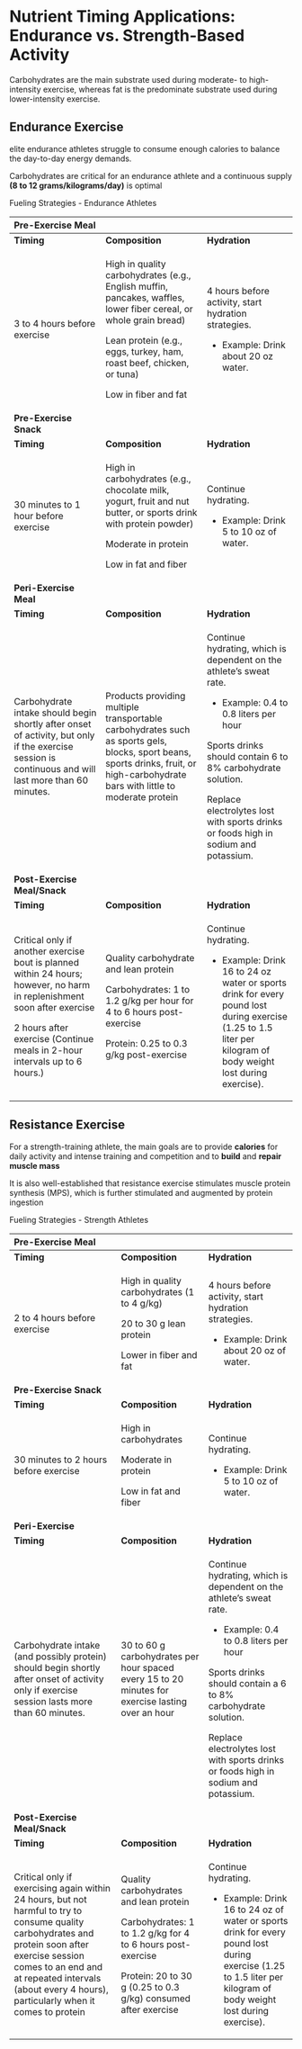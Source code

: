 # Nutrient Timing Applications: Endurance vs. Strength-Based Activity

Carbohydrates are the main substrate used during moderate- to high-intensity exercise, whereas fat is the predominate substrate used during lower-intensity exercise.



## Endurance Exercise

elite endurance athletes struggle to consume enough calories to balance the day-to-day energy demands.

Carbohydrates are critical for an endurance athlete and a continuous supply **\(8 to 12 grams/kilograms/day\)** is optimal



Fueling Strategies - Endurance Athletes

<table>
  <thead>
    <tr>
      <th style="text-align:left"><b>Pre-Exercise</b>  <b>Meal</b>
      </th>
      <th style="text-align:left"></th>
      <th style="text-align:left"></th>
    </tr>
  </thead>
  <tbody>
    <tr>
      <td style="text-align:left"><b>Timing</b>
      </td>
      <td style="text-align:left"><b>Composition</b>
      </td>
      <td style="text-align:left"><b>Hydration</b>
      </td>
    </tr>
    <tr>
      <td style="text-align:left">3 to 4 hours before exercise</td>
      <td style="text-align:left">
        <p>High in quality carbohydrates (e.g., English muffin, pancakes, waffles,
          lower fiber cereal, or whole grain bread)</p>
        <p>Lean protein (e.g., eggs, turkey, ham, roast beef, chicken, or tuna)</p>
        <p>Low in fiber and fat</p>
      </td>
      <td style="text-align:left">
        <p>4 hours before activity, start hydration strategies.</p>
        <ul>
          <li>Example: Drink about 20 oz water.</li>
        </ul>
      </td>
    </tr>
    <tr>
      <td style="text-align:left"><b>Pre-Exercise Snack</b>
      </td>
      <td style="text-align:left"></td>
      <td style="text-align:left"></td>
    </tr>
    <tr>
      <td style="text-align:left"><b>Timing</b>
      </td>
      <td style="text-align:left"><b>Composition</b>
      </td>
      <td style="text-align:left"><b>Hydration</b>
      </td>
    </tr>
    <tr>
      <td style="text-align:left">30 minutes to 1 hour before exercise</td>
      <td style="text-align:left">
        <p>High in carbohydrates (e.g., chocolate milk, yogurt, fruit and nut butter,
          or sports drink with protein powder)</p>
        <p>Moderate in protein</p>
        <p>Low in fat and fiber</p>
      </td>
      <td style="text-align:left">
        <p>&#x200B;&#x200B;&#x200B;&#x200B;&#x200B;&#x200B;&#x200B;Continue hydrating.</p>
        <ul>
          <li>Example: Drink 5 to 10 oz of water.</li>
        </ul>
      </td>
    </tr>
    <tr>
      <td style="text-align:left"><b>Peri-Exercise Meal</b>
      </td>
      <td style="text-align:left"></td>
      <td style="text-align:left"></td>
    </tr>
    <tr>
      <td style="text-align:left"><b>Timing</b>
      </td>
      <td style="text-align:left"><b>Composition</b>
      </td>
      <td style="text-align:left"><b>Hydration</b>
      </td>
    </tr>
    <tr>
      <td style="text-align:left">Carbohydrate intake should begin shortly after onset of activity, but
        only if the exercise session is continuous and will last more than 60 minutes.</td>
      <td
      style="text-align:left">Products providing multiple transportable carbohydrates such as sports
        gels, blocks, sport beans, sports drinks, fruit, or high-carbohydrate bars
        with little to moderate protein</td>
        <td style="text-align:left">
          <p>Continue hydrating, which is dependent on the athlete&#x2019;s sweat rate.</p>
          <ul>
            <li>Example: 0.4 to 0.8 liters per hour</li>
          </ul>
          <p>Sports drinks should contain 6 to 8% carbohydrate solution.</p>
          <p>Replace electrolytes lost with sports drinks or foods high in sodium and
            potassium.</p>
        </td>
    </tr>
    <tr>
      <td style="text-align:left"><b>Post-Exercise Meal/Snack</b>
      </td>
      <td style="text-align:left"></td>
      <td style="text-align:left"></td>
    </tr>
    <tr>
      <td style="text-align:left"><b>Timing</b>
      </td>
      <td style="text-align:left"><b>Composition</b>
      </td>
      <td style="text-align:left"><b>Hydration</b>
      </td>
    </tr>
    <tr>
      <td style="text-align:left">
        <p>Critical only if another exercise bout is planned within 24 hours; however,
          no harm in replenishment soon after exercise</p>
        <p>2 hours after exercise (Continue meals in 2-hour intervals up to 6 hours.)</p>
      </td>
      <td style="text-align:left">
        <p>Quality carbohydrate and lean protein</p>
        <p>Carbohydrates: 1 to 1.2 g/kg per hour for 4 to 6 hours post-exercise</p>
        <p>Protein: 0.25 to 0.3 g/kg post-exercise</p>
      </td>
      <td style="text-align:left">
        <p>Continue hydrating.</p>
        <ul>
          <li>Example: Drink 16 to 24 oz water or sports drink for every pound lost
            during exercise (1.25 to 1.5 liter per kilogram of body weight lost during
            exercise).</li>
        </ul>
      </td>
    </tr>
  </tbody>
</table>



## Resistance Exercise

For a strength-training athlete, the main goals are to provide **calories** for daily activity and intense training and competition and to **build** and **repair muscle mass**

It is also well-established that resistance exercise stimulates muscle protein synthesis \(MPS\), which is further stimulated and augmented by protein ingestion



Fueling Strategies - Strength Athletes

<table>
  <thead>
    <tr>
      <th style="text-align:left"><b>Pre-Exercise Meal</b>
      </th>
      <th style="text-align:left"></th>
      <th style="text-align:left"></th>
    </tr>
  </thead>
  <tbody>
    <tr>
      <td style="text-align:left"><b>Timing</b>
      </td>
      <td style="text-align:left"><b>Composition</b>
      </td>
      <td style="text-align:left"><b>Hydration</b>
      </td>
    </tr>
    <tr>
      <td style="text-align:left">2 to 4 hours before exercise</td>
      <td style="text-align:left">
        <p>High in quality carbohydrates (1 to 4 g/kg)</p>
        <p>20 to 30 g lean protein</p>
        <p>Lower in fiber and fat</p>
      </td>
      <td style="text-align:left">
        <p>4 hours before activity, start hydration strategies.</p>
        <ul>
          <li>Example: Drink about 20 oz of water.</li>
        </ul>
      </td>
    </tr>
    <tr>
      <td style="text-align:left"><b>Pre-Exercise Snack</b>
      </td>
      <td style="text-align:left"></td>
      <td style="text-align:left"></td>
    </tr>
    <tr>
      <td style="text-align:left"><b>Timing</b>
      </td>
      <td style="text-align:left"><b>Composition</b>
      </td>
      <td style="text-align:left"><b>Hydration</b>
      </td>
    </tr>
    <tr>
      <td style="text-align:left">30 minutes to 2 hours before exercise</td>
      <td style="text-align:left">
        <p>High in carbohydrates</p>
        <p>Moderate in protein</p>
        <p>Low in fat and fiber</p>
      </td>
      <td style="text-align:left">
        <p>Continue hydrating.</p>
        <ul>
          <li>Example: Drink 5 to 10 oz of water.</li>
        </ul>
      </td>
    </tr>
    <tr>
      <td style="text-align:left"><b>Peri-Exercise</b>
      </td>
      <td style="text-align:left"></td>
      <td style="text-align:left"></td>
    </tr>
    <tr>
      <td style="text-align:left"><b>Timing</b>
      </td>
      <td style="text-align:left"><b>Composition</b>
      </td>
      <td style="text-align:left"><b>Hydration</b>
      </td>
    </tr>
    <tr>
      <td style="text-align:left">Carbohydrate intake (and possibly protein) should begin shortly after
        onset of activity only if exercise session lasts more than 60 minutes.</td>
      <td
      style="text-align:left">30 to 60 g carbohydrates per hour spaced every 15 to 20 minutes for exercise
        lasting over an hour</td>
        <td style="text-align:left">
          <p>Continue hydrating, which is dependent on the athlete&#x2019;s sweat rate.</p>
          <ul>
            <li>Example: 0.4 to 0.8 liters per hour</li>
          </ul>
          <p>Sports drinks should contain a 6 to 8% carbohydrate solution.</p>
          <p>Replace electrolytes lost with sports drinks or foods high in sodium and
            potassium.</p>
        </td>
    </tr>
    <tr>
      <td style="text-align:left"><b>Post-Exercise</b>  <b>Meal/Snack</b>
      </td>
      <td style="text-align:left"></td>
      <td style="text-align:left"></td>
    </tr>
    <tr>
      <td style="text-align:left"><b>Timing</b>
      </td>
      <td style="text-align:left"><b>Composition</b>
      </td>
      <td style="text-align:left"><b>Hydration</b>
      </td>
    </tr>
    <tr>
      <td style="text-align:left">Critical only if exercising again within 24 hours, but not harmful to
        try to consume quality carbohydrates and protein soon after exercise session
        comes to an end and at repeated intervals (about every 4 hours), particularly
        when it comes to protein</td>
      <td style="text-align:left">
        <p>Quality carbohydrates and lean protein</p>
        <p>Carbohydrates: 1 to 1.2 g/kg for 4 to 6 hours post-exercise</p>
        <p>Protein: 20 to 30 g (0.25 to 0.3 g/kg) consumed after exercise</p>
      </td>
      <td style="text-align:left">
        <p>Continue hydrating.</p>
        <ul>
          <li>Example: Drink 16 to 24 oz of water or sports drink for every pound lost
            during exercise (1.25 to 1.5 liter per kilogram of body weight lost during
            exercise).</li>
        </ul>
      </td>
    </tr>
  </tbody>
</table>

